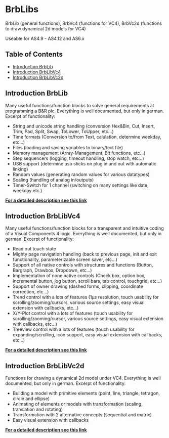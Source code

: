 # BrbLibs
BrbLib (general functions), BrbVc4 (functions for VC4), BrbVc2d (functions to draw dynamical 2d models for VC4)

Useable for AS4.9 - AS4.12 and AS6.x

## Table of Contents
* [Introduction BrbLib](#Introduction_BrbLib)
* [Introduction BrbLibVc4](#Introduction_BrbLibVc4)
* [Introduction BrbLibVc2d](#Introduction_BrbLibVc2d)

<a name="Introduction_BrbLib"></a>
## Introduction BrbLib
Many useful functions/function blocks to solve general requirements at programming a B&R plc. Everything is well documented, but only in german. Excerpt of functionality:
  * String and unicode string handling (conversion Hex&Bin, Cut, Insert, Trim, Pad, Split, Swap, ToLower, ToUpper, etc...)
  * Time formats (Conversion to/from Text, calulation, determine weekday, etc...)
  * Files (loading and saving variables to binary/text file)
  * Memory management (Array-Management, Bit functions, etc...)
  * Step sequencers (logging, timeout handling, stop watch, etc...)
  * USB support (determine usb sticks on plug in and out with automatic linking)
  * Random values (generating random values for various datatypes)
  * Scaling (handling of analog in/outputs)
  * Timer-Switch for 1 channel (switching on many settings like date, weekday etc.)

[**For a detailed description see this link**](https://github.com/br-automation-com/BrbLibs-lib-src/blob/main/BrbLib%20-%20Dokumentation.pdf)

<a name="Introduction_BrbLibVc4"></a>
## Introduction BrbLibVc4
Many useful functions/function blocks for a transparent and intuitive coding of a Visual Components 4 logic. Everything is well documented, but only in german. Excerpt of functionality:
  * Read out touch state
  * Mighty page navigation handling (back to previous page, init and exit functionality, parameterizable screen saver, etc...)
  * Support of all native controls with structures and functions (Button, Bargraph, Drawbox, Dropdown, etc...)
  * Implementation of none native controls (Check box, option box, incremental button, jog button, scroll bars, tab control, touchgrid, etc...)
  * Support of owner drawing (dashed forms, clipping, coordinate correction, etc...)
  * Trend control with a lots of features (1µs resolution, touch usability for scrolling/zooming/cursors, various source settings, easy visual extension with callbacks, etc...)
  * X/Y-Plot control with a lots of features (touch usability for scrolling/zooming/cursor, various source settings, easy visual extension with callbacks, etc...)
  * Treeview control with a lots of features (touch usability for expanding/scrolling, icon support, easy visual extension with callbacks, etc...)

[**For a detailed description see this link**](https://github.com/br-automation-com/BrbLibs-lib-src/blob/main/BrbLibVc4%20-%20Dokumentation.pdf)

<a name="Introduction_BrbLibVc2d"></a>
## Introduction BrbLibVc2d
Functions for drawing a dynamical 2d model under VC4. Everything is well documented, but only in german. Excerpt of functionality:
  * Building a model with primitive elements (point, line, triangle, tetragon, circle and ellipse)
  * Animating of elements or models with transformation (scaling, translation and rotating)
  * Transformation with 2 alternative concepts (sequential and matrix)
  * Easy visual extension with callbacks

[**For a detailed description see this link**](https://github.com/br-automation-com/BrbLibs-lib-src/blob/main/BrbLibVc2d%20-%20Dokumentation.pdf)

